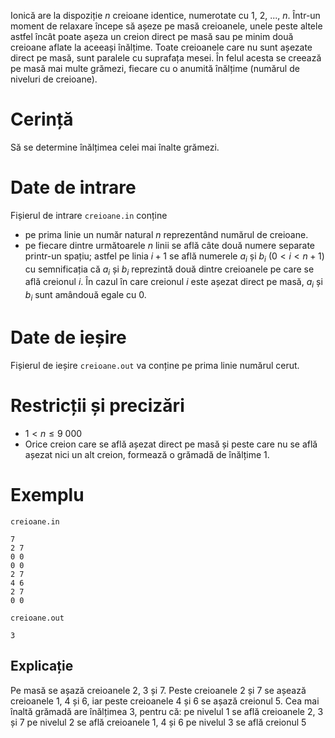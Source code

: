 Ionică are la dispoziție $n$ creioane identice, numerotate cu $1$, $2$, $...$, $n$. Într-un moment de relaxare începe să așeze pe masă creioanele, unele peste altele astfel încât poate așeza un creion direct pe masă sau pe minim două creioane aflate la aceeași înălțime. Toate creioanele care nu sunt așezate direct pe masă, sunt paralele cu suprafața mesei. În felul acesta se creează pe masă mai multe grămezi, fiecare cu o anumită înălțime (numărul de niveluri de creioane).

# Cerință

Să se determine înălțimea celei mai înalte grămezi.

# Date de intrare

Fișierul de intrare `creioane.in` conține
* pe prima linie un număr natural $n$ reprezentând numărul de creioane.
* pe fiecare dintre următoarele $n$ linii se află câte două numere separate printr-un spațiu; astfel pe linia $i + 1$ se află numerele $a_i$ și $b_i \ (0 \lt i \lt n + 1)$ cu semnificația că $a_i$ și $b_i$ reprezintă două dintre creioanele pe care se află creionul $i$. În cazul în care creionul $i$ este așezat direct pe masă, $a_i$ și $b_i$ sunt amândouă egale cu $0$.

# Date de ieșire

Fișierul de ieșire `creioane.out` va conține pe prima linie numărul cerut.

# Restricții și precizări

* $1 \lt n \leq 9 \ 000$
* Orice creion care se află așezat direct pe masă și peste care nu se află așezat nici un alt creion, formează o grămadă de înălțime $1$.

# Exemplu

`creioane.in`
```
7
2 7
0 0
0 0
2 7
4 6
2 7
0 0
```

`creioane.out`
```
3
```

## Explicație

Pe masă se așază creioanele $2$, $3$ și $7$. Peste creioanele $2$ și $7$ se așează creioanele $1$, $4$ și $6$, iar peste creioanele $4$ și $6$ se așază creionul $5$. Cea mai înaltă grămadă are înălțimea $3$, pentru că:
pe nivelul $1$ se află creioanele $2$, $3$ și $7$
pe nivelul $2$ se află creioanele $1$, $4$ și $6$
pe nivelul $3$ se află creionul $5$
